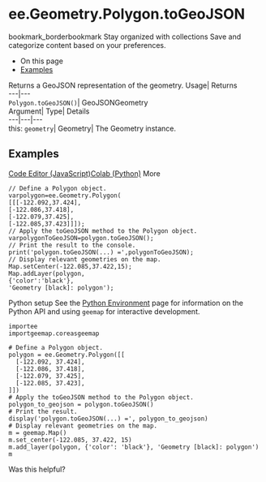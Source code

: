  
#  ee.Geometry.Polygon.toGeoJSON 
bookmark_borderbookmark Stay organized with collections  Save and categorize content based on your preferences.
  * On this page
  * [Examples](https://developers.google.com/earth-engine/apidocs/ee-geometry-polygon-togeojson#examples)


Returns a GeoJSON representation of the geometry. 
Usage| Returns  
---|---  
`Polygon.toGeoJSON()`| GeoJSONGeometry  
Argument| Type| Details  
---|---|---  
this: `geometry`| Geometry| The Geometry instance.  
## Examples
[Code Editor (JavaScript)](https://developers.google.com/earth-engine/apidocs/ee-geometry-polygon-togeojson#code-editor-javascript-sample)[Colab (Python)](https://developers.google.com/earth-engine/apidocs/ee-geometry-polygon-togeojson#colab-python-sample) More
```
// Define a Polygon object.
varpolygon=ee.Geometry.Polygon(
[[[-122.092,37.424],
[-122.086,37.418],
[-122.079,37.425],
[-122.085,37.423]]]);
// Apply the toGeoJSON method to the Polygon object.
varpolygonToGeoJSON=polygon.toGeoJSON();
// Print the result to the console.
print('polygon.toGeoJSON(...) =',polygonToGeoJSON);
// Display relevant geometries on the map.
Map.setCenter(-122.085,37.422,15);
Map.addLayer(polygon,
{'color':'black'},
'Geometry [black]: polygon');
```
Python setup
See the [ Python Environment](https://developers.google.com/earth-engine/guides/python_install) page for information on the Python API and using `geemap` for interactive development.
```
importee
importgeemap.coreasgeemap
```
```
# Define a Polygon object.
polygon = ee.Geometry.Polygon([[
  [-122.092, 37.424],
  [-122.086, 37.418],
  [-122.079, 37.425],
  [-122.085, 37.423],
]])
# Apply the toGeoJSON method to the Polygon object.
polygon_to_geojson = polygon.toGeoJSON()
# Print the result.
display('polygon.toGeoJSON(...) =', polygon_to_geojson)
# Display relevant geometries on the map.
m = geemap.Map()
m.set_center(-122.085, 37.422, 15)
m.add_layer(polygon, {'color': 'black'}, 'Geometry [black]: polygon')
m
```

Was this helpful?
